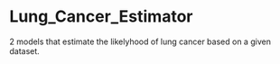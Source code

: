 # Lung_Cancer_Estimator
2 models that estimate the likelyhood of lung cancer based on a given dataset. 
